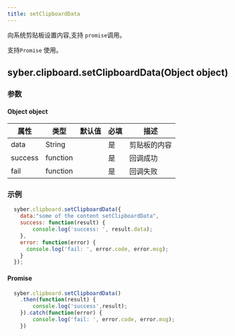 ```yaml
---
title: setClipboardData
---
```


向系统剪贴板设置内容,支持 `promise`调用。

支持`Promise` 使用。


## syber.clipboard.setClipboardData(Object object)
### 参数
#### Object object
| 属性     | 类型   | 默认值  |  必填 | 描述                         |
| ---------- | ------- | -------- | ---------------- | ----------------------------------|
| data    | String   |  | 是       | 剪贴板的内容           |
| success | function |  |  是       | 回调成功      |
| fail   | function |  |  是       | 回调失败      |

### 示例
```javascript
  syber.clipboard.setClipboardData({
    data:"some of the content setClipboardData",
    success: function(result) {
        console.log('success: ', result.data);
    },
    error: function(error) {
      console.log('fail: ', error.code, error.msg);
    }
  }); 
```

#### Promise
``` javascript
  syber.clipboard.setClipboardData()
    .then(function(result) {
        console.log('success',result); 
    }).catch(function(error) {
        console.log('fail: ', error.code, error.msg);
    })
```

